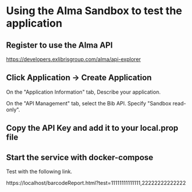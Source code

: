 # Using the Alma Sandbox to test the application

## Register to use the Alma API

https://developers.exlibrisgroup.com/alma/api-explorer

## Click Application -> Create Application

On the "Application Information" tab, Describe your application.

On the "API Management" tab, select the Bib API.  Specify "Sandbox read-only".

## Copy the API Key and add it to your local.prop file

## Start the service with docker-compose

Test with the following link.

https://localhost/barcodeReport.html?test=11111111111111,22222222222222
